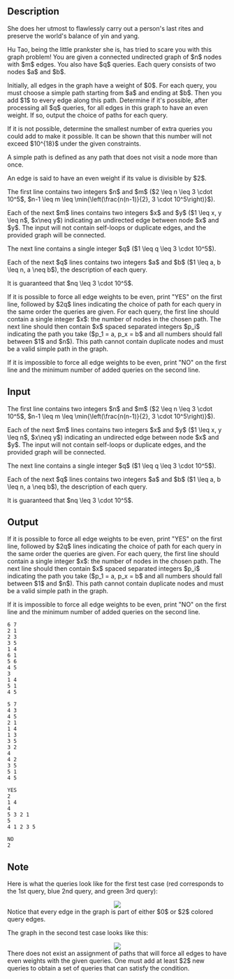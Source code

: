 ## Description

<div><p><span class="tex-font-style-it">She does her utmost to flawlessly carry out a person's last rites and preserve the world's balance of yin and yang.</span></p><p>Hu Tao, being the little prankster she is, has tried to scare you with this graph problem! You are given a connected undirected graph of $n$ nodes with $m$ edges. You also have $q$ queries. Each query consists of two nodes $a$ and $b$.</p><p>Initially, all edges in the graph have a weight of $0$. For each query, you must choose a simple path starting from $a$ and ending at $b$. Then you add $1$ to every edge along this path. Determine if it's possible, after processing all $q$ queries, for all edges in this graph to have an even weight. If so, output the choice of paths for each query. </p><p>If it is not possible, determine the smallest number of extra queries you could add to make it possible. It can be shown that this number will not exceed $10^{18}$ under the given constraints.</p><p>A simple path is defined as any path that does not visit a node more than once.</p><p>An edge is said to have an even weight if its value is divisible by $2$.</p></div><div class="input-specification"><p>The first line contains two integers $n$ and $m$ ($2 \leq n \leq 3 \cdot 10^5$, $n-1 \leq m \leq \min{\left(\frac{n(n-1)}{2}, 3 \cdot 10^5\right)}$).</p><p>Each of the next $m$ lines contains two integers $x$ and $y$ ($1 \leq x, y \leq n$, $x\neq y$) indicating an undirected edge between node $x$ and $y$. The input will not contain self-loops or duplicate edges, and the provided graph will be connected.</p><p>The next line contains a single integer $q$ ($1 \leq q \leq 3 \cdot 10^5$).</p><p>Each of the next $q$ lines contains two integers $a$ and $b$ ($1 \leq a, b \leq n, a \neq b$), the description of each query.</p><p>It is guaranteed that $nq \leq 3 \cdot 10^5$.</p></div><div class="output-specification"><p>If it is possible to force all edge weights to be even, print "<span class="tex-font-style-tt">YES</span>" on the first line, followed by $2q$ lines indicating the choice of path for each query in the same order the queries are given. For each query, the first line should contain a single integer $x$: the number of nodes in the chosen path. The next line should then contain $x$ spaced separated integers $p_i$ indicating the path you take ($p_1 = a, p_x = b$ and all numbers should fall between $1$ and $n$). This path cannot contain duplicate nodes and must be a valid simple path in the graph.</p><p>If it is impossible to force all edge weights to be even, print "<span class="tex-font-style-tt">NO</span>" on the first line and the minimum number of added queries on the second line.</p></div>

## Input

<p>The first line contains two integers $n$ and $m$ ($2 \leq n \leq 3 \cdot 10^5$, $n-1 \leq m \leq \min{\left(\frac{n(n-1)}{2}, 3 \cdot 10^5\right)}$).</p><p>Each of the next $m$ lines contains two integers $x$ and $y$ ($1 \leq x, y \leq n$, $x\neq y$) indicating an undirected edge between node $x$ and $y$. The input will not contain self-loops or duplicate edges, and the provided graph will be connected.</p><p>The next line contains a single integer $q$ ($1 \leq q \leq 3 \cdot 10^5$).</p><p>Each of the next $q$ lines contains two integers $a$ and $b$ ($1 \leq a, b \leq n, a \neq b$), the description of each query.</p><p>It is guaranteed that $nq \leq 3 \cdot 10^5$.</p>

## Output

<p>If it is possible to force all edge weights to be even, print "<span class="tex-font-style-tt">YES</span>" on the first line, followed by $2q$ lines indicating the choice of path for each query in the same order the queries are given. For each query, the first line should contain a single integer $x$: the number of nodes in the chosen path. The next line should then contain $x$ spaced separated integers $p_i$ indicating the path you take ($p_1 = a, p_x = b$ and all numbers should fall between $1$ and $n$). This path cannot contain duplicate nodes and must be a valid simple path in the graph.</p><p>If it is impossible to force all edge weights to be even, print "<span class="tex-font-style-tt">NO</span>" on the first line and the minimum number of added queries on the second line.</p>





```input1
6 7
2 1
2 3
3 5
1 4
6 1
5 6
4 5
3
1 4
5 1
4 5
```




```input2
5 7
4 3
4 5
2 1
1 4
1 3
3 5
3 2
4
4 2
3 5
5 1
4 5
```




```output1
YES
2
1 4
4
5 3 2 1
5
4 1 2 3 5
```




```output2
NO
2
```



## Note

<p>Here is what the queries look like for the first test case (red corresponds to the 1st query, blue 2nd query, and green 3rd query): </p><center> <img class="tex-graphics" src="file://21DzoIhR.png" style="max-width: 100.0%;max-height: 100.0%;"> </center> Notice that every edge in the graph is part of either $0$ or $2$ colored query edges.<p>The graph in the second test case looks like this: </p><center> <img class="tex-graphics" src="file://CY5Hma4s.png" style="max-width: 100.0%;max-height: 100.0%;"> </center> There does not exist an assignment of paths that will force all edges to have even weights with the given queries. One must add at least $2$ new queries to obtain a set of queries that can satisfy the condition.
